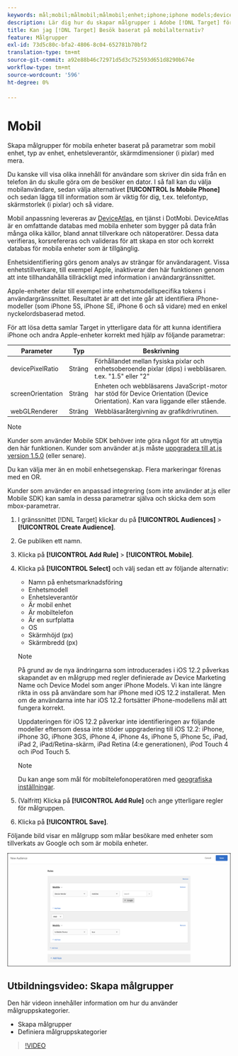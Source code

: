 ```yaml
---
keywords: mål;mobil;målmobil;målmobil;enhet;iphone;iphone models;device atlas;displaywidth;display width;display height;device;displayheight;phone;tablet;device model
description: Lär dig hur du skapar målgrupper i Adobe [!DNL Target] för att rikta in dig på mobila enheter baserat på parametrar som mobilenhet, typ av enhet, enhetsleverantör, skärmdimensioner (i pixlar) och mycket annat.
title: Kan jag [!DNL Target] Besök baserat på mobilalternativ?
feature: Målgrupper
exl-id: 73d5c80c-bfa2-4806-8c04-652781b70bf2
translation-type: tm+mt
source-git-commit: a92e88b46c72971d5d3c752593d651d8290b674e
workflow-type: tm+mt
source-wordcount: '596'
ht-degree: 0%

---
```


# Mobil

Skapa målgrupper för mobila enheter baserat på parametrar som mobil enhet, typ av enhet, enhetsleverantör, skärmdimensioner (i pixlar) med mera.

Du kanske vill visa olika innehåll för användare som skriver din sida från en telefon än du skulle göra om de besöker en dator. I så fall kan du välja mobilanvändare, sedan välja alternativet **[!UICONTROL Is Mobile Phone]** och sedan lägga till information som är viktig för dig, t.ex. telefontyp, skärmstorlek (i pixlar) och så vidare.

Mobil anpassning levereras av [DeviceAtlas](https://deviceatlas.com/device-data/user-agent-tester), en tjänst i DotMobi. DeviceAtlas är en omfattande databas med mobila enheter som bygger på data från många olika källor, bland annat tillverkare och nätoperatörer. Dessa data verifieras, korsrefereras och valideras för att skapa en stor och korrekt databas för mobila enheter som är tillgänglig.

Enhetsidentifiering görs genom analys av strängar för användaragent. Vissa enhetstillverkare, till exempel Apple, inaktiverar den här funktionen genom att inte tillhandahålla tillräckligt med information i användargränssnittet.

Apple-enheter delar till exempel inte enhetsmodellspecifika tokens i användargränssnittet. Resultatet är att det inte går att identifiera iPhone-modeller (som iPhone 5S, iPhone SE, iPhone 6 och så vidare) med en enkel nyckelordsbaserad metod.

För att lösa detta samlar Target in ytterligare data för att kunna identifiera iPhone och andra Apple-enheter korrekt med hjälp av följande parametrar:

| Parameter | Typ | Beskrivning |
|--- |--- |--- |
| devicePixelRatio | Sträng | Förhållandet mellan fysiska pixlar och enhetsoberoende pixlar (dips) i webbläsaren.  t.ex. &quot;1.5&quot; eller &quot;2&quot; |
| screenOrientation | Sträng | Enheten och webbläsarens JavaScript-motor har stöd för Device Orientation (Device Orientation). Kan vara liggande eller stående. |
| webGLRenderer | Sträng | Webbläsaråtergivning av grafikdrivrutinen. |

>[!NOTE]
>
>Kunder som använder Mobile SDK behöver inte göra något för att utnyttja den här funktionen. Kunder som använder at.js måste [uppgradera till at.js version 1.5.0](/help/c-implementing-target/c-implementing-target-for-client-side-web/target-atjs-versions.md#reference_DBB5EDB79EC44E558F9E08D4774A0F7A) (eller senare).

Du kan välja mer än en mobil enhetsegenskap. Flera markeringar förenas med en OR.

Kunder som använder en anpassad integrering (som inte använder at.js eller Mobile SDK) kan samla in dessa parametrar själva och skicka dem som mbox-parametrar.

1. I gränssnittet [!DNL Target] klickar du på **[!UICONTROL Audiences]** > **[!UICONTROL Create Audience]**.
1. Ge publiken ett namn.
1. Klicka på **[!UICONTROL Add Rule]** > **[!UICONTROL Mobile]**.
1. Klicka på **[!UICONTROL Select]** och välj sedan ett av följande alternativ:

   * Namn på enhetsmarknadsföring
   * Enhetsmodell
   * Enhetsleverantör
   * Är mobil enhet
   * Är mobiltelefon
   * Är en surfplatta
   * OS
   * Skärmhöjd (px)
   * Skärmbredd (px)

   >[!NOTE]
   >
   >På grund av de nya ändringarna som introducerades i iOS 12.2 påverkas skapandet av en målgrupp med regler definierade av Device Marketing Name och Device Model som anger iPhone Models. Vi kan inte längre rikta in oss på användare som har iPhone med iOS 12.2 installerat. Men om de användarna inte har iOS 12.2 fortsätter iPhone-modellens mål att fungera korrekt.
   >
   >Uppdateringen för iOS 12.2 påverkar inte identifieringen av följande modeller eftersom dessa inte stöder uppgradering till iOS 12.2: iPhone, iPhone 3G, iPhone 3GS, iPhone 4, iPhone 4s, iPhone 5, iPhone 5c, iPad, iPad 2, iPad/Retina-skärm, iPad Retina (4:e generationen), iPod Touch 4 och iPod Touch 5.

   >[!NOTE]
   >
   >Du kan ange som mål för mobiltelefonoperatören med [geografiska inställningar](/help/c-target/c-audiences/c-target-rules/geo.md#concept_5B4D99DE685348FB877929EE0F942670).

1. (Valfritt) Klicka på **[!UICONTROL Add Rule]** och ange ytterligare regler för målgruppen.
1. Klicka på **[!UICONTROL Save]**.

Följande bild visar en målgrupp som målar besökare med enheter som tillverkats av Google och som är mobila enheter.

![Målmobila enheter](assets/target_mobile.png)

## Utbildningsvideo: Skapa målgrupper

Den här videon innehåller information om hur du använder målgruppskategorier.

* Skapa målgrupper
* Definiera målgruppskategorier

>[!VIDEO](https://video.tv.adobe.com/v/17392)

